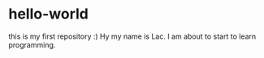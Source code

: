 # hello-world
this is my first repository :)
Hy my name is Lac. I am about to start to learn programming.

